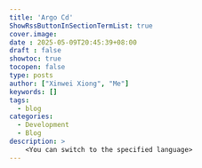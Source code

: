 ```yaml
---
title: 'Argo Cd'
ShowRssButtonInSectionTermList: true
cover.image:
date : 2025-05-09T20:45:39+08:00
draft : false
showtoc: true
tocopen: false
type: posts
author: ["Xinwei Xiong", "Me"]
keywords: []
tags:
  - blog
categories:
  - Development
  - Blog
description: >
    <You can switch to the specified language>
---
```

